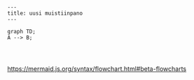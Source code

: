 ``` mermaid
---
title: uusi muistiinpano
---

graph TD;
A --> B;




```
 https://mermaid.js.org/syntax/flowchart.html#beta-flowcharts
